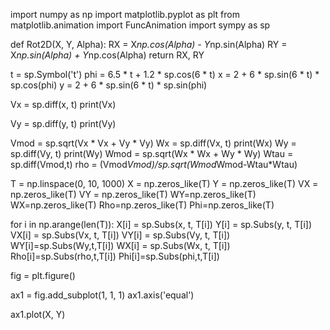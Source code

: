 import numpy as np
import matplotlib.pyplot as plt
from matplotlib.animation import FuncAnimation
import sympy as sp



def Rot2D(X, Y, Alpha):
    RX = X*np.cos(Alpha) - Y*np.sin(Alpha)
    RY = X*np.sin(Alpha) + Y*np.cos(Alpha)
    return RX, RY

t = sp.Symbol('t')
phi = 6.5 * t + 1.2 * sp.cos(6 * t)
x = 2 + 6 * sp.sin(6 * t) * sp.cos(phi)
y = 2 + 6 * sp.sin(6 * t) * sp.sin(phi)

Vx = sp.diff(x, t)
print(Vx)

Vy = sp.diff(y, t)
print(Vy)

Vmod = sp.sqrt(Vx * Vx + Vy * Vy)
Wx = sp.diff(Vx, t)
print(Wx)
Wy = sp.diff(Vy, t)
print(Wy)
Wmod = sp.sqrt(Wx * Wx + Wy * Wy)
Wtau = sp.diff(Vmod,t)
rho = (Vmod*Vmod)/sp.sqrt(Wmod*Wmod-Wtau*Wtau)


T = np.linspace(0, 10, 1000)
X = np.zeros_like(T)
Y = np.zeros_like(T)
VX = np.zeros_like(T)
VY = np.zeros_like(T)
WY=np.zeros_like(T)
WX=np.zeros_like(T)
Rho=np.zeros_like(T)
Phi=np.zeros_like(T)


for i in np.arange(len(T)):
    X[i] = sp.Subs(x, t, T[i])
    Y[i] = sp.Subs(y, t, T[i])
    VX[i] = sp.Subs(Vx, t, T[i])
    VY[i] = sp.Subs(Vy, t, T[i])
    WY[i]=sp.Subs(Wy,t,T[i])
    WX[i] = sp.Subs(Wx, t, T[i])
    Rho[i]=sp.Subs(rho,t,T[i])
    Phi[i]=sp.Subs(phi,t,T[i])

fig = plt.figure()

ax1 = fig.add_subplot(1, 1, 1)
ax1.axis('equal')


ax1.plot(X, Y)


